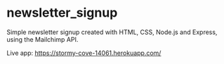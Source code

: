# newsletter_signup

Simple newsletter signup created with HTML, CSS, Node.js and Express, using the Mailchimp API.

Live app: https://stormy-cove-14061.herokuapp.com/
